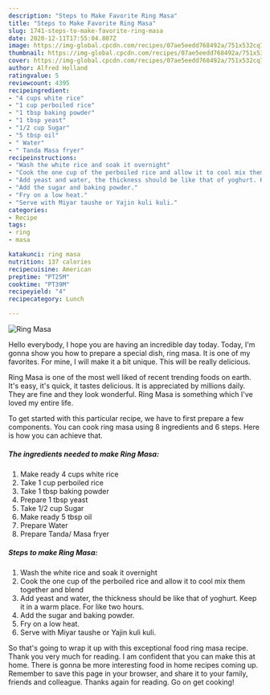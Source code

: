 ```yaml
---
description: "Steps to Make Favorite Ring Masa"
title: "Steps to Make Favorite Ring Masa"
slug: 1741-steps-to-make-favorite-ring-masa
date: 2020-12-11T17:55:04.807Z
image: https://img-global.cpcdn.com/recipes/07ae5eedd768492a/751x532cq70/ring-masa-recipe-main-photo.jpg
thumbnail: https://img-global.cpcdn.com/recipes/07ae5eedd768492a/751x532cq70/ring-masa-recipe-main-photo.jpg
cover: https://img-global.cpcdn.com/recipes/07ae5eedd768492a/751x532cq70/ring-masa-recipe-main-photo.jpg
author: Alfred Holland
ratingvalue: 5
reviewcount: 4395
recipeingredient:
- "4 cups white rice"
- "1 cup perboiled rice"
- "1 tbsp baking powder"
- "1 tbsp yeast"
- "1/2 cup Sugar"
- "5 tbsp oil"
- " Water"
- " Tanda Masa fryer"
recipeinstructions:
- "Wash the white rice and soak it overnight"
- "Cook the one cup of the perboiled rice and allow it to cool mix them together and blend"
- "Add yeast and water, the thickness should be like that of yoghurt. Keep it in a warm place. For like two hours."
- "Add the sugar and baking powder."
- "Fry on a low heat."
- "Serve with Miyar taushe or Yajin kuli kuli."
categories:
- Recipe
tags:
- ring
- masa

katakunci: ring masa 
nutrition: 137 calories
recipecuisine: American
preptime: "PT25M"
cooktime: "PT39M"
recipeyield: "4"
recipecategory: Lunch

---
```



![Ring Masa](https://img-global.cpcdn.com/recipes/07ae5eedd768492a/751x532cq70/ring-masa-recipe-main-photo.jpg)

Hello everybody, I hope you are having an incredible day today. Today, I'm gonna show you how to prepare a special dish, ring masa. It is one of my favorites. For mine, I will make it a bit unique. This will be really delicious.



Ring Masa is one of the most well liked of recent trending foods on earth. It's easy, it's quick, it tastes delicious. It is appreciated by millions daily. They are fine and they look wonderful. Ring Masa is something which I've loved my entire life.


To get started with this particular recipe, we have to first prepare a few components. You can cook ring masa using 8 ingredients and 6 steps. Here is how you can achieve that.

<!--inarticleads1-->

##### The ingredients needed to make Ring Masa:

1. Make ready 4 cups white rice
1. Take 1 cup perboiled rice
1. Take 1 tbsp baking powder
1. Prepare 1 tbsp yeast
1. Take 1/2 cup Sugar
1. Make ready 5 tbsp oil
1. Prepare  Water
1. Prepare  Tanda/ Masa fryer




<!--inarticleads2-->

##### Steps to make Ring Masa:

1. Wash the white rice and soak it overnight
1. Cook the one cup of the perboiled rice and allow it to cool mix them together and blend
1. Add yeast and water, the thickness should be like that of yoghurt. Keep it in a warm place. For like two hours.
1. Add the sugar and baking powder.
1. Fry on a low heat.
1. Serve with Miyar taushe or Yajin kuli kuli.




So that's going to wrap it up with this exceptional food ring masa recipe. Thank you very much for reading. I am confident that you can make this at home. There is gonna be more interesting food in home recipes coming up. Remember to save this page in your browser, and share it to your family, friends and colleague. Thanks again for reading. Go on get cooking!
